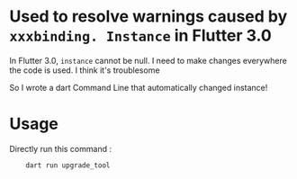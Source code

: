 # Used to resolve warnings caused by `xxxbinding. Instance` in Flutter 3.0

In Flutter 3.0, `instance` cannot be null. I need to make changes everywhere the code is used. I think it's troublesome

So I wrote a dart Command Line that automatically changed instance!

# Usage
Directly run this command :
```dart
    dart run upgrade_tool
```